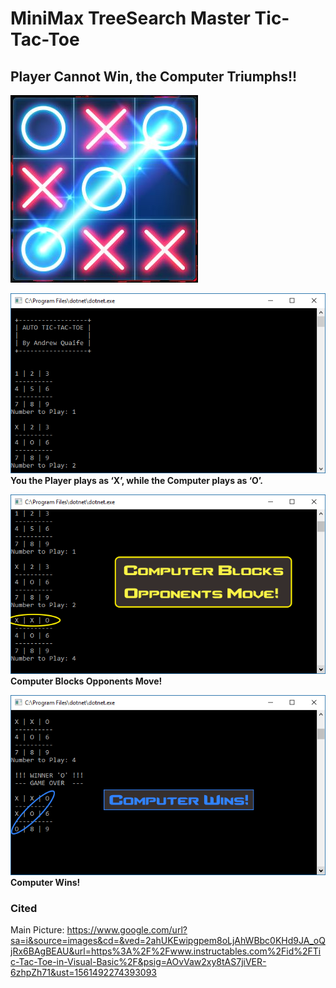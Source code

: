 # MiniMax TreeSearch Master Tic-Tac-Toe
## Player Cannot Win, the Computer Triumphs!!
![Tic-Tac-Toe](img/main.jpg)

![Game Start](img/a.png)
**You the Player plays as ‘X’, while the Computer plays as ‘O’.**

![Block](img/block.png)
**Computer Blocks Opponents Move!**

![Win](img/win.png)
**Computer Wins!**

### Cited
Main Picture: https://www.google.com/url?sa=i&source=images&cd=&ved=2ahUKEwipgpem8oLjAhWBbc0KHd9JA_oQjRx6BAgBEAU&url=https%3A%2F%2Fwww.instructables.com%2Fid%2FTic-Tac-Toe-in-Visual-Basic%2F&psig=AOvVaw2xy8tAS7jiVER-6zhpZh71&ust=1561492274393093